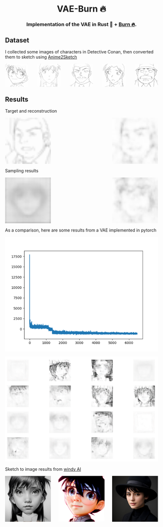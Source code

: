 <div align="center">

# VAE-Burn 🔥

### Implementation of the VAE in Rust 🦀 + [Burn 🔥](https://burn.dev/).

</div>

## Dataset 

I collected some images of characters in Detective Conan, then converted them to sketch using [Anime2Sketch](https://github.com/Mukosame/Anime2Sketch)

<div style="display: flex; justify-content: space-between;">
    <img src="assets/22926830-1-0.855017.jpg" alt="Image 5" style="width: 15%;" />
    <img src="assets/22925913-2-0.876512.jpg" alt="Image 1" style="width: 15%;" />
    <img src="assets/22926511-2-0.818353.jpg" alt="Image 2" style="width: 15%;" />
    <img src="assets/22926619-1-0.865486.jpg" alt="Image 3" style="width: 15%;" />
    <img src="assets/22926647-2-0.748802.jpg" alt="Image 4" style="width: 15%;" />
</div>

## Results 

Target and reconstruction 

<div style="display: flex; justify-content: space-between;">
    <img src="assets/target.png" alt="Image 1" style="width: 30%;" />
    <img src="assets/reconstruction.png" alt="Image 5" style="width: 30%;" />
</div>

Sampling results 

<div style="display: flex; justify-content: space-between;">
    <img src="assets/result_mean-2_var0.4.png" alt="Image 1" style="width: 30%;" />
    <img src="assets/result.png" alt="Image 5" style="width: 30%;" />
</div>

As a comparison, here are some results from a VAE implemented in pytorch 

![img](assets/full_losses.png)

![img](assets/pytorch_results.png)

Sketch to image results from [windy AI](https://windybot.com/sketch-to-image-ai)

<div style="display: flex; justify-content: space-between;">
    <img src="assets/ran.jpg" alt="Image 1" style="width: 30%;" />
    <img src="assets/conan.jpg" alt="Image 5" style="width: 30%;" />
    <img src="assets/girl.jpg" alt="Image 5" style="width: 30%;" />
</div>